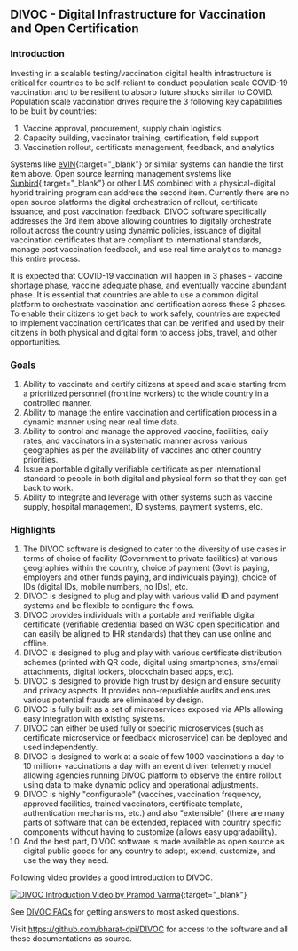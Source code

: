 ## DIVOC - Digital Infrastructure for Vaccination and Open Certification


### Introduction

Investing in a scalable testing/vaccination digital health infrastructure is critical for countries to be self-reliant to conduct population scale COVID-19 vaccination and to be resilient to absorb future shocks similar to COVID. Population scale vaccination drives require the 3 following key capabilities to be built by countries:
1. Vaccine approval, procurement, supply chain logistics
2. Capacity building, vaccinator training, certification, field support
3. Vaccination rollout, certificate management, feedback, and analytics

Systems like [eVIN](https://www.in.undp.org/content/india/en/home/projects/gavi1.html){:target="_blank"} or similar systems can handle the first item above. Open source learning management systems like [Sunbird](https://sunbird.org){:target="_blank"} or other LMS combined with a physical-digital hybrid training program can address the second item. Currently there are no open source platforms the digital orchestration of rollout, certificate issuance, and post vaccination feedback. DIVOC software specifically addresses the 3rd item above allowing countries to digitally orchestrate rollout across the country using dynamic policies, issuance of digital vaccination certificates that are compliant to international standards, manage post vaccination feedback, and use real time analytics to manage this entire process.

It is expected that COVID-19 vaccination will happen in 3 phases - vaccine shortage phase, vaccine adequate phase, and eventually vaccine abundant phase. It is essential that countries are able to use a common digital platform to orchestrate vaccination and certification across these 3 phases. To enable their citizens to get back to work safely, countries are expected to implement vaccination certificates that can be verified and used by their citizens in both physical and digital form to access jobs, travel, and other opportunities.

### Goals

1. Ability to vaccinate and certify citizens at speed and scale starting from a prioritized personnel (frontline workers) to the whole country in a controlled manner.
1. Ability to manage the entire vaccination and certification process in a dynamic manner using near real time data.
1. Ability to control and manage the approved vaccine, facilities, daily rates, and vaccinators in a systematic manner across various geographies as per the availability of vaccines and other country priorities.
1. Issue a portable digitally verifiable certificate as per international standard to people in both digital and physical form so that they can get back to work.
1. Ability to integrate and leverage with other systems such as vaccine supply, hospital management, ID systems, payment systems, etc.

### Highlights

1. The DIVOC software is designed to cater to the diversity of use cases in terms of choice of facility (Government to private facilities) at various geographies within the country, choice of payment (Govt is paying, employers and other funds paying, and individuals paying), choice of IDs (digital IDs, mobile numbers, no IDs), etc.
1. DIVOC is designed to plug and play with various valid ID and payment systems and be flexible to configure the flows.
1. DIVOC provides individuals with a portable and verifiable digital certificate (verifiable credential based on W3C open specification and can easily be aligned to IHR standards) that they can use online and offline. 
1. DIVOC is designed to plug and play with various certificate distribution schemes (printed with QR code, digital using smartphones, sms/email attachments, digital lockers, blockchain based apps, etc).
1. DIVOC is designed to provide high trust by design and ensure security and privacy aspects. It provides non-repudiable audits and ensures various potential frauds are eliminated by design.
1. DIVOC is fully built as a set of microservices exposed via APIs allowing easy integration with existing systems.
1. DIVOC can either be used fully or specific microservices (such as certificate microservice or feedback microservice) can be deployed and used independently.
1. DIVOC is designed to work at a scale of few 1000 vaccinations a day to 10 million+ vaccinations a day with an event driven telemetry model allowing agencies running DIVOC platform to observe the entire rollout using data to make dynamic policy and operational adjustments.
1. DIVOC is highly "configurable" (vaccines, vaccination frequency, approved facilities, trained vaccinators, certificate template, authentication mechanisms,  etc.) and also "extensible" (there are many parts of software that can be extended, replaced with country specific components without having to customize (allows easy upgradability).
1. And the best part, DIVOC software is made available as open source as digital public goods for any country to adopt, extend, customize, and use the way they need.

Following video provides a good introduction to DIVOC.

[![DIVOC Introduction Video by Pramod Varma](/resources/intro-video-thumnail.png)](https://www.youtube.com/watch?v=tOuPDAy7r90){:target="_blank"}

See [DIVOC FAQs](faqs.md) for getting answers to most asked questions.

Visit https://github.com/bharat-dpi/DIVOC for access to the software and all these documentations as source.



